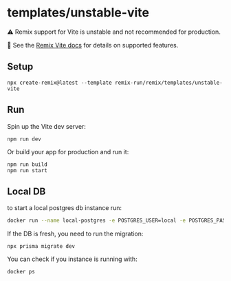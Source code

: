# templates/unstable-vite

⚠️ Remix support for Vite is unstable and not recommended for production.

📖 See the [Remix Vite docs][remix-vite-docs] for details on supported features.

## Setup

```shellscript
npx create-remix@latest --template remix-run/remix/templates/unstable-vite
```

## Run

Spin up the Vite dev server:

```shellscript
npm run dev
```

Or build your app for production and run it:

```shellscript
npm run build
npm run start
```

[remix-vite-docs]: https://remix.run/docs/en/main/future/vite

## Local DB

to start a local postgres db instance run: 

```bash 
docker run --name local-postgres -e POSTGRES_USER=local -e POSTGRES_PASSWORD=mypassword -e POSTGRES_DB=dactylo-db -p 5432:5432 -d postgres
```

If the DB is fresh, you need to run the migration:

```shell
npx prisma migrate dev
```

You can check if you instance is running with:
```shell
docker ps
```
